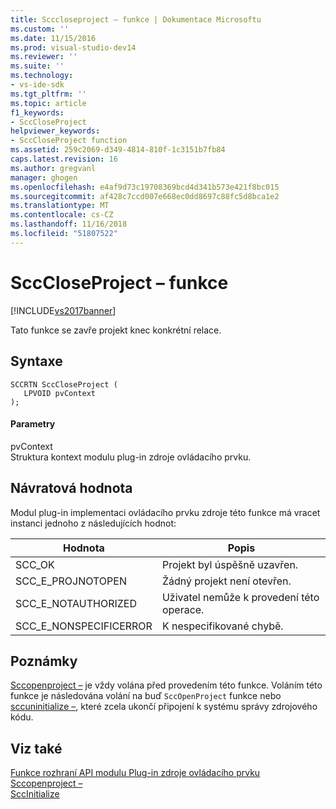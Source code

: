 ```yaml
---
title: Scccloseproject – funkce | Dokumentace Microsoftu
ms.custom: ''
ms.date: 11/15/2016
ms.prod: visual-studio-dev14
ms.reviewer: ''
ms.suite: ''
ms.technology:
- vs-ide-sdk
ms.tgt_pltfrm: ''
ms.topic: article
f1_keywords:
- SccCloseProject
helpviewer_keywords:
- SccCloseProject function
ms.assetid: 259c2069-d349-4814-810f-1c3151b7fb84
caps.latest.revision: 16
ms.author: gregvanl
manager: ghogen
ms.openlocfilehash: e4af9d73c19708369bcd4d341b573e421f8bc015
ms.sourcegitcommit: af428c7ccd007e668ec0dd8697c88fc5d8bca1e2
ms.translationtype: MT
ms.contentlocale: cs-CZ
ms.lasthandoff: 11/16/2018
ms.locfileid: "51807522"
---
```

# <a name="scccloseproject-function"></a>SccCloseProject – funkce
[!INCLUDE[vs2017banner](../includes/vs2017banner.md)]

Tato funkce se zavře projekt knec konkrétní relace.  
  
## <a name="syntax"></a>Syntaxe  
  
```cpp#  
SCCRTN SccCloseProject (  
   LPVOID pvContext  
);  
```  
  
#### <a name="parameters"></a>Parametry  
 pvContext  
 Struktura kontext modulu plug-in zdroje ovládacího prvku.  
  
## <a name="return-value"></a>Návratová hodnota  
 Modul plug-in implementaci ovládacího prvku zdroje této funkce má vracet instanci jednoho z následujících hodnot:  
  
|Hodnota|Popis|  
|-----------|-----------------|  
|SCC_OK|Projekt byl úspěšně uzavřen.|  
|SCC_E_PROJNOTOPEN|Žádný projekt není otevřen.|  
|SCC_E_NOTAUTHORIZED|Uživatel nemůže k provedení této operace.|  
|SCC_E_NONSPECIFICERROR|K nespecifikované chybě.|  
  
## <a name="remarks"></a>Poznámky  
 [Sccopenproject –](../extensibility/sccopenproject-function.md) je vždy volána před provedením této funkce. Voláním této funkce je následována volání na buď `SccOpenProject` funkce nebo [sccuninitialize –](../extensibility/sccuninitialize-function.md), které zcela ukončí připojení k systému správy zdrojového kódu.  
  
## <a name="see-also"></a>Viz také  
 [Funkce rozhraní API modulu Plug-in zdroje ovládacího prvku](../extensibility/source-control-plug-in-api-functions.md)   
 [Sccopenproject –](../extensibility/sccopenproject-function.md)   
 [SccInitialize](../extensibility/sccinitialize-function.md)

